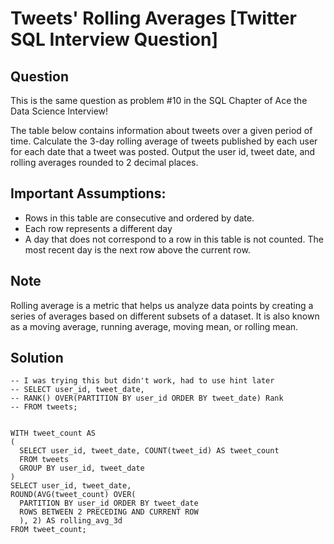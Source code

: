 # Tweets' Rolling Averages [Twitter SQL Interview Question]

## Question
This is the same question as problem #10 in the SQL Chapter of Ace the Data Science Interview!

The table below contains information about tweets over a given period of time. Calculate the 3-day rolling average of tweets published by each user for each date that a tweet was posted. Output the user id, tweet date, and rolling averages rounded to 2 decimal places.

## Important Assumptions:

* Rows in this table are consecutive and ordered by date.
* Each row represents a different day
* A day that does not correspond to a row in this table is not counted. The most recent day is the next row above the current row.

## Note
Rolling average is a metric that helps us analyze data points by creating a series of averages based on different subsets of a dataset. It is also known as a moving average, running average, moving mean, or rolling mean.

## Solution
```
-- I was trying this but didn't work, had to use hint later
-- SELECT user_id, tweet_date, 
-- RANK() OVER(PARTITION BY user_id ORDER BY tweet_date) Rank  
-- FROM tweets;


WITH tweet_count AS 
(
  SELECT user_id, tweet_date, COUNT(tweet_id) AS tweet_count
  FROM tweets
  GROUP BY user_id, tweet_date
)
SELECT user_id, tweet_date, 
ROUND(AVG(tweet_count) OVER(
  PARTITION BY user_id ORDER BY tweet_date
  ROWS BETWEEN 2 PRECEDING AND CURRENT ROW
  ), 2) AS rolling_avg_3d
FROM tweet_count;
```
